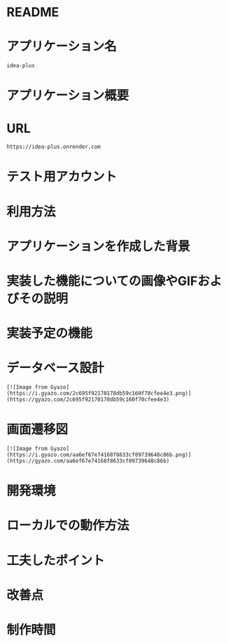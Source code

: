 # README

# アプリケーション名
    idea-plus
# アプリケーション概要

# URL
    https://idea-plus.onrender.com
# テスト用アカウント

# 利用方法

# アプリケーションを作成した背景

# 実装した機能についての画像やGIFおよびその説明

# 実装予定の機能

# データベース設計
    [![Image from Gyazo](https://i.gyazo.com/2c695f92170178db59c160f70cfee4e3.png)](https://gyazo.com/2c695f92170178db59c160f70cfee4e3)
# 画面遷移図
    [![Image from Gyazo](https://i.gyazo.com/aa6ef67e74168f8633cf09739648c86b.png)](https://gyazo.com/aa6ef67e74168f8633cf09739648c86b)
# 開発環境

# ローカルでの動作方法

# 工夫したポイント

# 改善点

# 制作時間

# 
